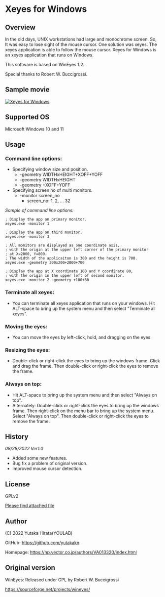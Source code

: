 # Xeyes for Windows

## Overview

In the old days, UNIX workstations had large and monochrome screen.
So, It was easy to lose sight of the mouse cursor. 
One solution was xeyes. The xeyes application is able to follow 
the mouse cursor.
Xeyes for Windows is an xeyes application that runs on Windows.

This software is based on WinEyes 1.2.

Special thanks to Robert W. Buccigrossi.

## Sample movie

[![Xeyes for Windows](https://img.youtube.com/vi/S0Xo-uvGuJY/0.jpg)](https://www.youtube.com/watch?v=S0Xo-uvGuJY "Introduction")


## Supported OS

Microsoft Windows 10 and 11

## Usage

### Command line options:
- Specifying window size and position.
  - -geometry WIDTHxHEIGHT+XOFF+YOFF
  - -geometry WIDTHxHEIGHT
  - -geometry +XOFF+YOFF
- Specifying screen no of multi monitors.
  - -monitor screen_no
    - screen_no: 1, 2, ... 32

*Sample of command line options:*
```
; Display the app on primary monitor.
xeyes.exe -monitor 1

; Display the app on third monitor.
xeyes.exe -monitor 3

; All monitors are displayed as one coordinate axis, 
; with the origin at the upper left corner of the primary monitor
; at X=2000, Y=800. 
; The width of the applicaiton is 300 and the height is 700.
xeyes.exe -geometry 300x200+2000+700

; Display the app at X coordinate 100 and Y coordinate 80, 
; with the origin in the upper left of second monitor.
xeyes.exe -monitor 2 -geometry +100+80
```

### Terminate all xeyes:
  - You can terminate all xeyes application that runs on your windows.
    Hit ALT-space to bring up the system menu and then select "Terminate all xeyes".

### Moving the eyes:
  - You can move the eyes by left-click, hold, and dragging on the eyes

### Resizing the eyes:
  - Double-click or right-click the eyes to bring up the windows frame.
    Click and drag the frame.  Then double-click or right-click the eyes 
    to remove the frame.

### Always on top:
  - Hit ALT-space to bring up the system menu and then select "Always
    on top".
  - Alternately: Double-click or right-click the eyes to bring up the
    windows frame.  Then right-click on the menu bar to bring up the system
    menu.  Select "Always on top".  Then double-click or right-click the
    eyes to remove the frame.


## History

*08/28/2022 Ver1.0*
- Added some new features.
- Bug fix a problem of original version.
- Improved mouse cursor detection.


## License

GPLv2

[Please find attached file](LICENSE)

## Author

(C) 2022 Yutaka Hirata(YOULAB)

GitHub: https://github.com/yutakakn

Homepage: https://hp.vector.co.jp/authors/VA013320/index.html

## Original version

WinEyes:  Released under GPL by Robert W. Buccigrossi

https://sourceforge.net/projects/wineyes/
